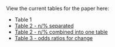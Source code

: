 View the current tables for the paper here:

* Table 1
* [Table 2 - n/% separated](table2-separate.html)
* [Table 2 - n/% combined into one table](table2-together.html)
* [Table 3 - odds ratios for change](table3.html)
